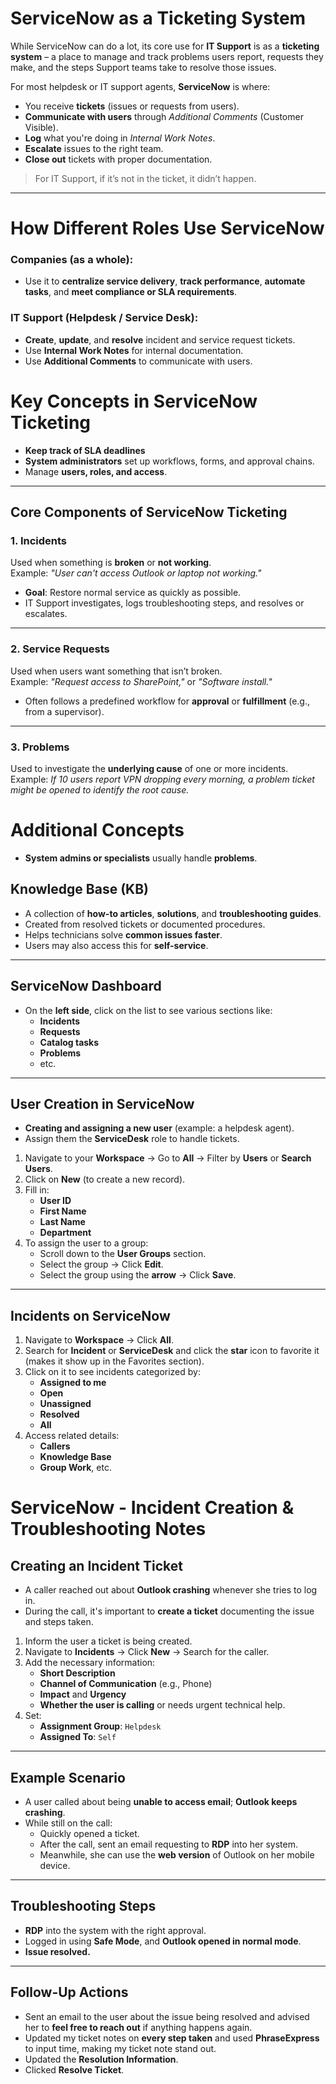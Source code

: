 # ServiceNow as a Ticketing System

While ServiceNow can do a lot, its core use for **IT Support** is as a **ticketing system** – a place to manage and track problems users report, requests they make, and the steps Support teams take to resolve those issues.

For most helpdesk or IT support agents, **ServiceNow** is where:

- You receive **tickets** (issues or requests from users).
- **Communicate with users** through *Additional Comments* (Customer Visible).
- **Log** what you're doing in *Internal Work Notes*.
- **Escalate** issues to the right team.
- **Close out** tickets with proper documentation.

> For IT Support, if it’s not in the ticket, it didn’t happen.

---
# How Different Roles Use ServiceNow

### Companies (as a whole):
- Use it to **centralize service delivery**, **track performance**, **automate tasks**, and **meet compliance or SLA requirements**.

### IT Support (Helpdesk / Service Desk):
- **Create**, **update**, and **resolve** incident and service request tickets.
- Use **Internal Work Notes** for internal documentation.
- Use **Additional Comments** to communicate with users.
# Key Concepts in ServiceNow Ticketing

- **Keep track of SLA deadlines**
- **System administrators** set up workflows, forms, and approval chains.
- Manage **users, roles, and access**.

---

## Core Components of ServiceNow Ticketing

### 1. Incidents
Used when something is **broken** or **not working**.  
Example: *"User can't access Outlook or laptop not working."*

- **Goal**: Restore normal service as quickly as possible.
- IT Support investigates, logs troubleshooting steps, and resolves or escalates.

---
### 2. Service Requests
Used when users want something that isn’t broken.  
Example: *"Request access to SharePoint,"* or *"Software install."*

- Often follows a predefined workflow for **approval** or **fulfillment** (e.g., from a supervisor).

---
### 3. Problems
Used to investigate the **underlying cause** of one or more incidents.  
Example: *If 10 users report VPN dropping every morning, a problem ticket might be opened to identify the root cause.*

# Additional Concepts

- **System admins or specialists** usually handle **problems**.
## Knowledge Base (KB)

- A collection of **how-to articles**, **solutions**, and **troubleshooting guides**.
- Created from resolved tickets or documented procedures.
- Helps technicians solve **common issues faster**.
- Users may also access this for **self-service**.
---
## ServiceNow Dashboard

- On the **left side**, click on the list to see various sections like:
  - **Incidents**
  - **Requests**
  - **Catalog tasks**
  - **Problems**
  - etc.
---
## User Creation in ServiceNow

- **Creating and assigning a new user** (example: a helpdesk agent).
- Assign them the **ServiceDesk** role to handle tickets.
1. Navigate to your **Workspace** → Go to **All** → Filter by **Users** or **Search Users**.
2. Click on **New** (to create a new record).
3. Fill in:
   - **User ID**
   - **First Name**
   - **Last Name**
   - **Department**
4. To assign the user to a group:
   - Scroll down to the **User Groups** section.
   - Select the group → Click **Edit**.
   - Select the group using the **arrow** → Click **Save**.
---
## Incidents on ServiceNow

1. Navigate to **Workspace** → Click **All**.
2. Search for **Incident** or **ServiceDesk** and click the **star** icon to favorite it (makes it show up in the Favorites section).
3. Click on it to see incidents categorized by:
   - **Assigned to me**
   - **Open**
   - **Unassigned**
   - **Resolved**
   - **All**
4. Access related details:
   - **Callers**
   - **Knowledge Base**
   - **Group Work**, etc.

# ServiceNow - Incident Creation & Troubleshooting Notes

## Creating an Incident Ticket
- A caller reached out about **Outlook crashing** whenever she tries to log in.
- During the call, it's important to **create a ticket** documenting the issue and steps taken.
1. Inform the user a ticket is being created.
2. Navigate to **Incidents** → Click **New** → Search for the caller.
3. Add the necessary information:
   - **Short Description**
   - **Channel of Communication** (e.g., Phone)
   - **Impact** and **Urgency**
   - **Whether the user is calling** or needs urgent technical help.
4. Set:
   - **Assignment Group**: `Helpdesk`
   - **Assigned To**: `Self`

---

## Example Scenario

- A user called about being **unable to access email**; **Outlook keeps crashing**.
- While still on the call:
  - Quickly opened a ticket.
  - After the call, sent an email requesting to **RDP** into her system.
  - Meanwhile, she can use the **web version** of Outlook on her mobile device.
---
## Troubleshooting Steps

- **RDP** into the system with the right approval.
- Logged in using **Safe Mode**, and **Outlook opened in normal mode**.
- **Issue resolved.**
---
## Follow-Up Actions

- Sent an email to the user about the issue being resolved and advised her to **feel free to reach out** if anything happens again.
- Updated my ticket notes on **every step taken** and used **PhraseExpress** to input time, making my ticket note stand out.
- Updated the **Resolution Information**.
- Clicked **Resolve Ticket**.



